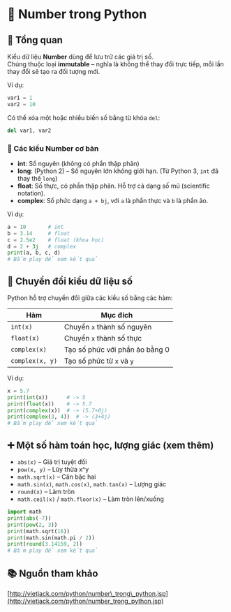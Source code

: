 
# 🔢 Number trong Python

## 🧠 Tổng quan

Kiểu dữ liệu **Number** dùng để lưu trữ các giá trị số.  
Chúng thuộc loại **immutable** – nghĩa là không thể thay đổi trực tiếp, mỗi lần thay đổi sẽ tạo ra đối tượng mới.

Ví dụ:

```python
var1 = 1
var2 = 10
````

Có thể xóa một hoặc nhiều biến số bằng từ khóa `del`:

```python
del var1, var2
```
### 🧾 Các kiểu Number cơ bản

* **int**: Số nguyên (không có phần thập phân)
* **long**: (Python 2) – Số nguyên lớn không giới hạn. (Từ Python 3, `int` đã thay thế `long`)
* **float**: Số thực, có phần thập phân. Hỗ trợ cả dạng số mũ (scientific notation).
* **complex**: Số phức dạng `a + bj`, với `a` là phần thực và `b` là phần ảo.

Ví dụ:

```python
a = 10       # int
b = 3.14     # float
c = 2.5e2    # float (khoa học)
d = 2 + 3j   # complex
print(a, b, c, d)
# Bấm play để xem kết quả
```
## 🔄 Chuyển đổi kiểu dữ liệu số

Python hỗ trợ chuyển đổi giữa các kiểu số bằng các hàm:

| Hàm             | Mục đích                       |
| --------------- | ------------------------------ |
| `int(x)`        | Chuyển `x` thành số nguyên     |
| `float(x)`      | Chuyển `x` thành số thực       |
| `complex(x)`    | Tạo số phức với phần ảo bằng 0 |
| `complex(x, y)` | Tạo số phức từ `x` và `y`      |

Ví dụ:

```python
x = 5.7
print(int(x))      # -> 5
print(float(x))    # -> 5.7
print(complex(x))  # -> (5.7+0j)
print(complex(3, 4))  # -> (3+4j)
# Bấm play để xem kết quả
```
## ➕ Một số hàm toán học, lượng giác (xem thêm)

* `abs(x)` – Giá trị tuyệt đối
* `pow(x, y)` – Lũy thừa x^y
* `math.sqrt(x)` – Căn bậc hai
* `math.sin(x)`, `math.cos(x)`, `math.tan(x)` – Lượng giác
* `round(x)` – Làm tròn
* `math.ceil(x)` / `math.floor(x)` – Làm tròn lên/xuống

```python
import math
print(abs(-7))
print(pow(2, 3))
print(math.sqrt(16))
print(math.sin(math.pi / 2))
print(round(3.14159, 2))
# Bấm play để xem kết quả
```
## 📚 Nguồn tham khảo

[http://vietjack.com/python/number\_trong\_python.jsp](http://vietjack.com/python/number_trong_python.jsp)
